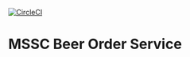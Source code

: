 [![CircleCI](https://circleci.com/gh/amirrauf/mssc-beer-order-service.svg?style=svg)](https://circleci.com/gh/amirrauf/mssc-beer-order-service)

# MSSC Beer Order Service
